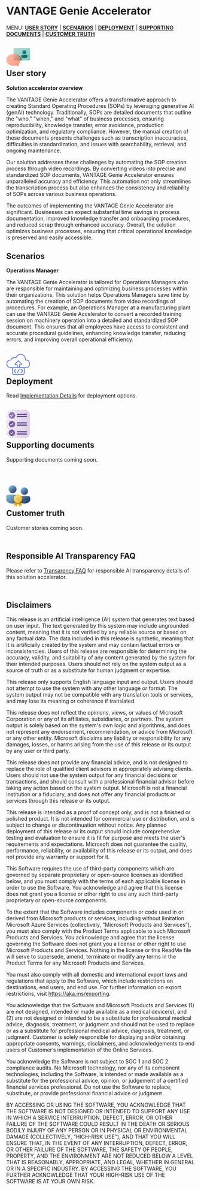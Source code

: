 # VANTAGE Genie Accelerator

MENU: [**USER STORY**](#user-story) \| [**SCENARIOS**](#scenarios) \| [**DEPLOYMENT**](#deployment) \| [**SUPPORTING DOCUMENTS**](#supporting-documents) \|
[**CUSTOMER TRUTH**](#customer-truth)


<h2><img src="./images/userStory.png" width="64">
<br/>
User story
</h2>

**Solution accelerator overview**

The VANTAGE Genie Accelerator offers a transformative approach to creating Standard Operating Procedures (SOPs) by leveraging generative AI (genAI) technology. Traditionally, SOPs are detailed documents that outline the "who," "when," and "what" of business processes, ensuring reproducibility, knowledge transfer, error avoidance, production optimization, and regulatory compliance. However, the manual creation of these documents presents challenges such as transcription inaccuracies, difficulties in standardization, and issues with searchability, retrieval, and ongoing maintenance.

Our solution addresses these challenges by automating the SOP creation process through video recordings. By converting videos into precise and standardized SOP documents, VANTAGE Genie Accelerator ensures unparalleled accuracy and efficiency. This automation not only streamlines the transcription process but also enhances the consistency and reliability of SOPs across various business operations.

The outcomes of implementing the VANTAGE Genie Accelerator are significant. Businesses can expect substantial time savings in process documentation, improved knowledge transfer and onboarding procedures, and reduced scrap through enhanced accuracy. Overall, the solution optimizes business processes, ensuring that critical operational knowledge is preserved and easily accessible.

<h2>
Scenarios
</h2>

**Operations Manager**

The VANTAGE Genie Accelerator is tailored for Operations Managers who are responsible for maintaining and optimizing business processes within their organizations. This solution helps Operations Managers save time by automating the creation of SOP documents from video recordings of procedures. For example, an Operations Manager at a manufacturing plant can use the VANTAGE Genie Accelerator to convert a recorded training session on machinery operation into a detailed and standardized SOP document. This ensures that all employees have access to consistent and accurate procedural guidelines, enhancing knowledge transfer, reducing errors, and improving overall operational efficiency.

<h2><img src="./images/deployment.png" width="64">
<br/>
Deployment
</h2>

Read [Implementation Details](implementation_details.md) for deployment options.

<h2><img src="./images/supportingDocuments.png" width="64">
<br/>
Supporting documents
</h2>

Supporting documents coming soon.

<br>
<h2><img src="./images/customerTruth.png" width="64">
</br>
Customer truth
</h2>
Customer stories coming soon.

<h2>
</br>
Responsible AI Transparency FAQ 
</h2>

Please refer to [Transarency FAQ](./TRANSPARENCY_FAQ.md) for responsible AI transparency details of this solution accelerator.

<h2>
</br>
Disclaimers 
</h2>

This release is an artificial intelligence (AI) system that generates text based on user input. The text generated by this system may include ungrounded content, meaning that it is not verified by any reliable source or based on any factual data. The data included in this release is synthetic, meaning that it is artificially created by the system and may contain factual errors or inconsistencies. Users of this release are responsible for determining the accuracy, validity, and suitability of any content generated by the system for their intended purposes. Users should not rely on the system output as a source of truth or as a substitute for human judgment or expertise. 

This release only supports English language input and output. Users should not attempt to use the system with any other language or format. The system output may not be compatible with any translation tools or services, and may lose its meaning or coherence if translated. 

This release does not reflect the opinions, views, or values of Microsoft Corporation or any of its affiliates, subsidiaries, or partners. The system output is solely based on the system's own logic and algorithms, and does not represent any endorsement, recommendation, or advice from Microsoft or any other entity. Microsoft disclaims any liability or responsibility for any damages, losses, or harms arising from the use of this release or its output by any user or third party. 

This release does not provide any financial advice, and is not designed to replace the role of qualified client advisors in appropriately advising clients. Users should not use the system output for any financial decisions or transactions, and should consult with a professional financial advisor before taking any action based on the system output. Microsoft is not a financial institution or a fiduciary, and does not offer any financial products or services through this release or its output. 

This release is intended as a proof of concept only, and is not a finished or polished product. It is not intended for commercial use or distribution, and is subject to change or discontinuation without notice. Any planned deployment of this release or its output should include comprehensive testing and evaluation to ensure it is fit for purpose and meets the user's requirements and expectations. Microsoft does not guarantee the quality, performance, reliability, or availability of this release or its output, and does not provide any warranty or support for it. 

This Software requires the use of third-party components which are governed by separate proprietary or open-source licenses as identified below, and you must comply with the terms of each applicable license in order to use the Software. You acknowledge and agree that this license does not grant you a license or other right to use any such third-party proprietary or open-source components.  

To the extent that the Software includes components or code used in or derived from Microsoft products or services, including without limitation Microsoft Azure Services (collectively, “Microsoft Products and Services”), you must also comply with the Product Terms applicable to such Microsoft Products and Services. You acknowledge and agree that the license governing the Software does not grant you a license or other right to use Microsoft Products and Services. Nothing in the license or this ReadMe file will serve to supersede, amend, terminate or modify any terms in the Product Terms for any Microsoft Products and Services. 

You must also comply with all domestic and international export laws and regulations that apply to the Software, which include restrictions on destinations, end users, and end use. For further information on export restrictions, visit https://aka.ms/exporting. 

You acknowledge that the Software and Microsoft Products and Services (1) are not designed, intended or made available as a medical device(s), and (2) are not designed or intended to be a substitute for professional medical advice, diagnosis, treatment, or judgment and should not be used to replace or as a substitute for professional medical advice, diagnosis, treatment, or judgment. Customer is solely responsible for displaying and/or obtaining appropriate consents, warnings, disclaimers, and acknowledgements to end users of Customer’s implementation of the Online Services. 

You acknowledge the Software is not subject to SOC 1 and SOC 2 compliance audits. No Microsoft technology, nor any of its component technologies, including the Software, is intended or made available as a substitute for the professional advice, opinion, or judgement of a certified financial services professional. Do not use the Software to replace, substitute, or provide professional financial advice or judgment.  

BY ACCESSING OR USING THE SOFTWARE, YOU ACKNOWLEDGE THAT THE SOFTWARE IS NOT DESIGNED OR INTENDED TO SUPPORT ANY USE IN WHICH A SERVICE INTERRUPTION, DEFECT, ERROR, OR OTHER FAILURE OF THE SOFTWARE COULD RESULT IN THE DEATH OR SERIOUS BODILY INJURY OF ANY PERSON OR IN PHYSICAL OR ENVIRONMENTAL DAMAGE (COLLECTIVELY, “HIGH-RISK USE”), AND THAT YOU WILL ENSURE THAT, IN THE EVENT OF ANY INTERRUPTION, DEFECT, ERROR, OR OTHER FAILURE OF THE SOFTWARE, THE SAFETY OF PEOPLE, PROPERTY, AND THE ENVIRONMENT ARE NOT REDUCED BELOW A LEVEL THAT IS REASONABLY, APPROPRIATE, AND LEGAL, WHETHER IN GENERAL OR IN A SPECIFIC INDUSTRY. BY ACCESSING THE SOFTWARE, YOU FURTHER ACKNOWLEDGE THAT YOUR HIGH-RISK USE OF THE SOFTWARE IS AT YOUR OWN RISK.  
